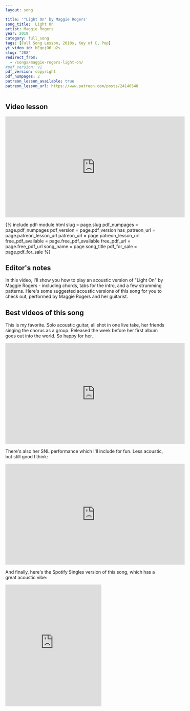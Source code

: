 ```yaml
---
layout: song

title: '"Light On" by Maggie Rogers'
song_title:  Light On
artist: Maggie Rogers
year: 2019
category: full_song
tags: [Full Song Lesson, 2010s, Key of C, Pop]
yt_video_id: bEqojO6_u2s
slug: "208"
redirect_from:
  - /songs/maggie-rogers-light-on/
#pdf_version: v1
pdf_version: copyright
pdf_numpages: 2
patreon_lesson_available: true
patreon_lesson_url: https://www.patreon.com/posts/24140548
---
```


## Video lesson

<iframe width="560" height="315" src="https://www.youtube.com/embed/bEqojO6_u2s?showinfo=0" frameborder="0" allowfullscreen></iframe>

{% include pdf-module.html slug = page.slug pdf_numpages = page.pdf_numpages pdf_version = page.pdf_version has_patreon_url = page.patreon_lesson_url patreon_url = page.patreon_lesson_url free_pdf_available = page.free_pdf_available free_pdf_url = page.free_pdf_url song_name = page.song_title pdf_for_sale = page.pdf_for_sale %}

## Editor's notes

In this video, I'll show you how to play an acoustic version of "Light On" by Maggie Rogers - including chords, tabs for the intro, and a few strumming patterns. Here's some suggested acoustic versions of this song for you to check out, performed by Maggie Rogers and her guitarist.

<!-- ## Amazing acoustic version by Maggie Rogers

via La Blogothèque – Live in Paris

<iframe width="560" height="315" src="https://www.youtube.com/embed/fVLDxmjeyVo?showinfo=0" frameborder="0" allowfullscreen></iframe> -->


<!-- ## Lyrics w/ chords

    * capo 2nd fret

    INTRO

        E ––0––|–––––––––––––––       E ––3––|–––––––––––––––       E ––0––|–––––––––––––––
        B ––1––|––1–0––1–1––0––       B ––0––|––1–0––1–1––0––       B ––1––|––1–0––1–1––0––
        G ––0––|––0–0––0–0––0–– x1    G ––0––|––0–0––0–0––0–– x1    G ––2––|––2–2––2–2––2–– x2
        D ––2––|–––––––––––––––       D ––0––|–––––––––––––––       D ––3––|–––––––––––––––
        A ––3––|–––––––––––––––       A ––2––|–––––––––––––––       A –––––|–––––––––––––––
        E –––––|–––––––––––––––       E ––3––|–––––––––––––––       E –––––|–––––––––––––––
            C                             G                            Fmaj7       

    VERSE
                    C
        Would you believe me now...
             G                             Fmaj7
        If I told you I got caught up in a wave, almost gave it away
                  C
        Would you hear me out...     
             G                            Fmaj7             
        If I told you I was terrified for days, thought I was gonna break

    PRE-CHORUS
            Am                               G
            Oh, I couldn't stop it, tried to slow it all down
            Fmaj7
            Crying in the bathroom, had to figure it out
                 Am                        G                Fmaj7
            With everyone around me saying, "You must be so happy now"

    CHORUS
                                C                            G
                Oh, if you keep reaching out, then I'll keep coming back
                              Fmaj7
                And if you're gone for good, then I'm okay with that
                Am                           G          Em                 Fmaj7
                ...If you leave the light on, then I'll leave the light on

                     C
        And do you believe me now
               G                               Fmaj7
        That I always had the best intentions, babe? Always wanted to stay...
                C
        Can you feel me now
                 G                        Fmaj7
        That I'm vulnerable in oh-so many ways? Oh, and I'll never change

            Am                               G
            Oh, I couldn't stop it, tried to figure it out
                Fmaj7       
            But everything kept moving, and the noise got too loud
                 Am                        G
            With everyone around me saying, "you should be so happy now"

                [chorus]

                Am     G               Fadd9
                ...Oh, leave the light on
                Am               G               Fadd9
                ...Oh, would you leave the light on

                [chorus]

## Chord shapes used

    E –––0––––3––––0––––0––––0–––
    B –––1––––3––––1––––1––––0–––
    G –––0––––0––––2––––2––––0–––
    D –––2––––0––––3––––2––––2–––
    A –––3––––2–––––––––0––––2–––
    E ––––––––3––––––––––––––0–––
         C    G  Fmaj7  Am   Em

## Intro tab, easiest version

The easiest way to approach this is to put your hands in the chord shapes below, and simply remove & add your left index finger to the 1st fret of the 2nd string.

    E ––0––|–––––––––––––––    E ––3––|–––––––––––––––    E ––0––|–––––––––––––––
    B ––1––|––1–0––1–1––0––    B ––0––|––1–0––1–1––0––    B ––1––|––1–0––1–1––0––  <== left index finger
    G ––0––|––0–0––0–0––0––    G ––0––|––0–0––0–0––0––    G ––2––|––2–2––2–2––2––      used on this string for
    D ––2––|–––––––––––––––    D ––0––|–––––––––––––––    D ––3––|–––––––––––––––      the on/off melody note
    A ––3––|–––––––––––––––    A ––2––|–––––––––––––––    A –––––|–––––––––––––––      on all 3 chords
    E –––––|–––––––––––––––    E ––3––|–––––––––––––––    E –––––|–––––––––––––––
        C                          G                         Fmaj7       

## Intro tab, advanced

Here's the full tab, with the pulsing bass notes.

    E –––––––––––––––––––––––––––––––––––––––––––––––––––––––––––––––––––––––––––––––––––––––––––––––––––––––––––––––––––––––––––––––––
    B –––––1–––––0–––––1–––––1–––0–––––––––1–––––0–––––1–––––1–––0–––––––––1–––––0–––––1–––––1–––0–––––––––1–––––0–––––1–––––1–––0–––––
    G –––––0–––––0–––––0–––––0–––0–––––––––0–––––0–––––0–––––0–––0–––––––––0–––––0–––––0–––––0–––0–––––––––0–––––0–––––0–––––0–––0–––––
    D –––––––––––––––––––––––––––––––––––––––––––––––––––––––––––––––––––––––––––––––––––––––––––––––––––––––––––––––––––––––––––––––––
    A –3–––––––––––3–––––––3–––––––3–––––––––––––––––––––––––––––––––––––––––––––––––––––––––––––––––––––––––––––––––––––––––––––––––––
    E –––––––––––––––––––––––––––––––––3–––––––––––3–––––––3–––––––3–––1–––––––––––1–––––––1–––––––1–––1–––––––––––1–––––––1–––––––1–––
       C                               G                               Fmaj7                           Fmaj7
       1 e + a 2 e + a 3 e + a 4 e + a 1 e + a 2 e + a 3 e + a 4 e + a 1 e + a 2 e + a 3 e + a 4 e + a 1 e + a 2 e + a 3 e + a 4 e + a

Here's the timing chart I used when training my fingers to play their parts independently. I practice this by rhythmically knocking my right-hand thumb and index/middle fingers against a table (or steering wheel, or my pants, etc) until I could do the pattern without thinking about it. Then, I translated it to guitar (with my left hand doing the fretting and chord changes). It was hard, but I got it. If you want to learn this, have patience!

    Melody rhythm => |     O     0     O     O   0     |         O = index finger on
                     | 1 e + a 2 e + a 3 e + a 4 e + a |         0 = index finger off
    Thumb rhythm  => | x           x       x       x   | -->

## Best videos of this song

This is my favorite. Solo acoustic guitar, all shot in one live take, her friends singing the chorus as a group. Released the week before her first album goes out into the world. So happy for her.

<iframe width="560" height="315" src="https://www.youtube.com/embed/fVLDxmjeyVo" frameborder="0" allow="accelerometer; autoplay; encrypted-media; gyroscope; picture-in-picture" allowfullscreen></iframe>

There's also her SNL performance which I'll include for fun. Less acoustic, but still good I think:

<iframe width="560" height="315" src="https://www.youtube.com/embed/NBNF4OwtSWQ" frameborder="0" allow="accelerometer; autoplay; encrypted-media; gyroscope; picture-in-picture" allowfullscreen></iframe>

And finally, here's the Spotify Singles version of this song, which has a great acoustic vibe:

<iframe src="https://open.spotify.com/embed/track/0NIbNHfjpDZYBC9gKpVoWd" width="300" height="380" frameborder="0" allowtransparency="true" allow="encrypted-media"></iframe>

<!-- ## Good luck!

Thanks for reading! I hope this helped you. -->
